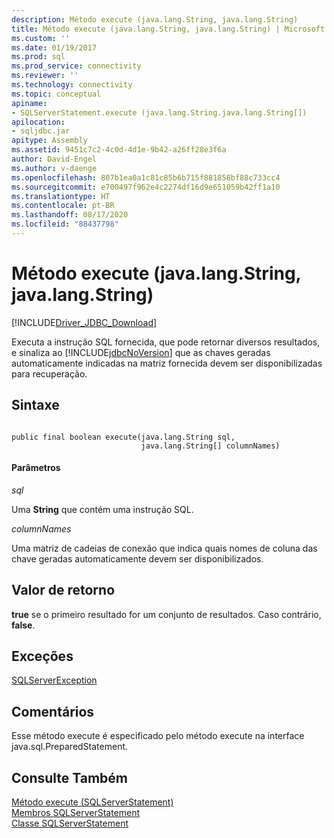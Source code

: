```yaml
---
description: Método execute (java.lang.String, java.lang.String)
title: Método execute (java.lang.String, java.lang.String) | Microsoft Docs
ms.custom: ''
ms.date: 01/19/2017
ms.prod: sql
ms.prod_service: connectivity
ms.reviewer: ''
ms.technology: connectivity
ms.topic: conceptual
apiname:
- SQLServerStatement.execute (java.lang.String.java.lang.String[])
apilocation:
- sqljdbc.jar
apitype: Assembly
ms.assetid: 9451c7c2-4c0d-4d1e-9b42-a26ff28e3f6a
author: David-Engel
ms.author: v-daenge
ms.openlocfilehash: 807b1ea0a1c81c85b6b715f881858bf88c733cc4
ms.sourcegitcommit: e700497f962e4c2274df16d9e651059b42ff1a10
ms.translationtype: HT
ms.contentlocale: pt-BR
ms.lasthandoff: 08/17/2020
ms.locfileid: "88437798"
---
```

# <a name="execute-method-javalangstring-javalangstring"></a>Método execute (java.lang.String, java.lang.String)
[!INCLUDE[Driver_JDBC_Download](../../../includes/driver_jdbc_download.md)]

  Executa a instrução SQL fornecida, que pode retornar diversos resultados, e sinaliza ao [!INCLUDE[jdbcNoVersion](../../../includes/jdbcnoversion_md.md)] que as chaves geradas automaticamente indicadas na matriz fornecida devem ser disponibilizadas para recuperação.  
  
## <a name="syntax"></a>Sintaxe  
  
```  
  
public final boolean execute(java.lang.String sql,  
                             java.lang.String[] columnNames)  
```  
  
#### <a name="parameters"></a>Parâmetros  
 *sql*  
  
 Uma **String** que contém uma instrução SQL.  
  
 *columnNames*  
  
 Uma matriz de cadeias de conexão que indica quais nomes de coluna das chave geradas automaticamente devem ser disponibilizados.  
  
## <a name="return-value"></a>Valor de retorno  
 **true** se o primeiro resultado for um conjunto de resultados. Caso contrário, **false**.  
  
## <a name="exceptions"></a>Exceções  
 [SQLServerException](../../../connect/jdbc/reference/sqlserverexception-class.md)  
  
## <a name="remarks"></a>Comentários  
 Esse método execute é especificado pelo método execute na interface java.sql.PreparedStatement.  
  
## <a name="see-also"></a>Consulte Também  
 [Método execute &#40;SQLServerStatement&#41;](../../../connect/jdbc/reference/execute-method-sqlserverstatement.md)   
 [Membros SQLServerStatement](../../../connect/jdbc/reference/sqlserverstatement-members.md)   
 [Classe SQLServerStatement](../../../connect/jdbc/reference/sqlserverstatement-class.md)  
  
  

